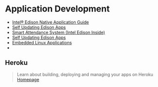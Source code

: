# Application Development

- [Intel® Edison Native Application Guide](http://download.intel.com/support/edison/sb/edison_nag_331192003.pdf)
- [Self Updating Edison Apps](http://rwx.io/blog/2015/08/18/self-updating-edison-app/)
- [Smart Attendance System (Intel Edison Inside)](https://www.hackster.io/taifur/smart-attendance-system-intel-edison-inside-c423c5)
- [Self Updating Edison Apps](http://rwx.io/blog/2015/08/18/self-updating-edison-app/)
- [Embedded Linux Applications](http://www.ibm.com/developerworks/library/l-embl/)
- [](http://iotawards.postscapes.com/2015-16/top-iot-open-source-project)

## Heroku

> Learn about building, deploying and managing your apps on Heroku [Homepage](https://devcenter.heroku.com/articles/getting-started-with-nodejs#introduction)